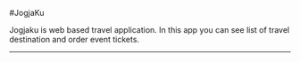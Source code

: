 #JogjaKu

Jogjaku is web based travel application. In this app you can see list of travel destination and order event tickets.

---